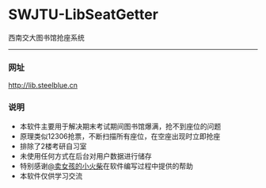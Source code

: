 # SWJTU-LibSeatGetter
西南交大图书馆抢座系统

---
### 网址
http://lib.steelblue.cn

### 说明
- 本软件主要用于解决期末考试期间图书馆爆满，抢不到座位的问题
- 原理类似12306抢票，不断扫描所有座位，在空座出现时立即抢座
- 排除了2楼考研自习室
- 未使用任何方式在后台对用户数据进行储存
- 特别感谢[@卖女孩的小火柴](https://www.shinenet.cn)在软件编写过程中提供的帮助
- 本软件仅供学习交流